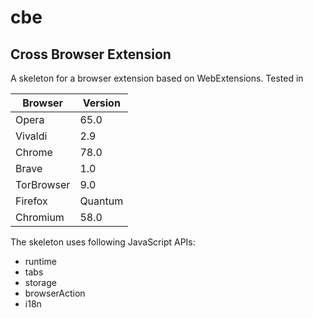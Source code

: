 
# cbe
## Cross Browser Extension

A skeleton for a browser extension based on WebExtensions. Tested in

Browser | Version
------------ | -------------
Opera | 65.0
Vivaldi | 2.9
Chrome | 78.0
Brave | 1.0
TorBrowser | 9.0
Firefox | Quantum
Chromium | 58.0


The skeleton uses following JavaScript APIs:
* runtime
* tabs
* storage
* browserAction
* i18n

